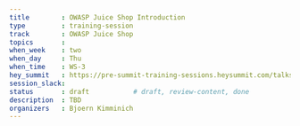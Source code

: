 ```yaml
---
title        : OWASP Juice Shop Introduction
type         : training-session
track        : OWASP Juice Shop
topics       : 
when_week    : two
when_day     : Thu
when_time    : WS-3
hey_summit   : https://pre-summit-training-sessions.heysummit.com/talks/owasp-juice-shop-introduction/
session_slack:
status       : draft           # draft, review-content, done
description  : TBD
organizers   : Bjoern Kimminich
---
```


<!--(add intro)

## WHY

(...)

## What

(...)

## Outcomes

(...)

## References

(...)


## Previous-->


